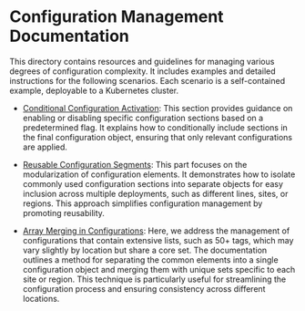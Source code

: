 # Configuration Management Documentation

This directory contains resources and guidelines for managing various degrees of configuration complexity.  It includes examples and detailed instructions for the following scenarios.  Each scenario is a self-contained example, deployable to a Kubernetes cluster.

* [Conditional Configuration Activation](./conditional-activation/README.md): This section provides guidance on enabling or disabling specific configuration sections based on a predetermined flag. It explains how to conditionally include sections in the final configuration object, ensuring that only relevant configurations are applied.

* [Reusable Configuration Segments](./reusable-segments/README.md): This part focuses on the modularization of configuration elements. It demonstrates how to isolate commonly used configuration sections into separate objects for easy inclusion across multiple deployments, such as different lines, sites, or regions. This approach simplifies configuration management by promoting reusability.

* [Array Merging in Configurations](./array-merging/README.md): Here, we address the management of configurations that contain extensive lists, such as 50+ tags, which may vary slightly by location but share a core set. The documentation outlines a method for separating the common elements into a single configuration object and merging them with unique sets specific to each site or region. This technique is particularly useful for streamlining the configuration process and ensuring consistency across different locations.
